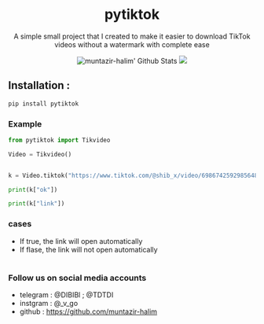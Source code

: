 <h1 align="center">pytiktok</h1>
<p align="center">A simple small project that I created to make it easier to download TikTok videos without a watermark with complete ease</p>


</p>
<p align="center">
  <img alt="muntazir-halim' Github Stats" src="https://github-readme-stats.vercel.app/api?username=muntazir-halim&show_icons=true&include_all_commits=true&hide_border=true" />
 <img src="https://github-readme-stats.anuraghazra1.vercel.app/api/top-langs/?username=muntazir-halim&hide=ruby,perl&hide_border=true" /> 
</p>

## Installation :
```bash
pip install pytiktok  
```
### Example
```python
from pytiktok import Tikvideo

Video = Tikvideo()


k = Video.tiktok("https://www.tiktok.com/@shib_x/video/6986742592985648390?sender_device=mobile&sender_web_id=7002607198221338117&is_from_webapp=v1&is_copy_url=0",True)

print(k["ok"])

print(k["link"])
```
### cases

* If true, the link will open automatically
* If flase, the link will not open automatically

#
### Follow us on social media accounts

* telegram : @DIBIBl ; @TDTDI
* instgram : @_v_go
* github : https://github.com/muntazir-halim
